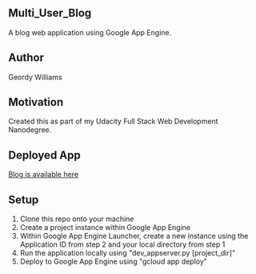 ## Multi_User_Blog
A blog web application using Google App Engine.

## Author
Geordy Williams

## Motivation

Created this as part of my Udacity Full Stack Web
Development Nanodegree.

## Deployed App
[Blog is available here](http://geordy-146823.appspot.com/blog)

## Setup
1. Clone this repo onto your machine
2. Create a project instance within Google App Engine
3. Within Google App Engine Launcher, create a new instance
   using the Application ID from step 2 and your local
   directory from step 1
4. Run the application locally using
   "dev_appserver.py [project_dir]"
5. Deploy to Google App Engine using "gcloud app deploy"
